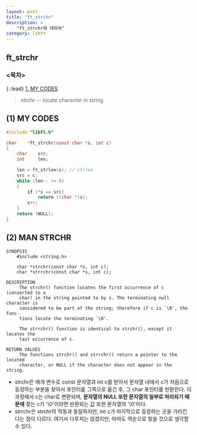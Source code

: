 ```yaml
---
layout: post
title: "ft_strchr"
description: >
    "ft_strchr에 대하여"
category: libft
---
```

## ft_strchr

### <목차>
{:.lead}
[1. MY CODES](#1-my-codes)

> strchr -- locate character in string

## (1) MY CODES
~~~c
#include "libft.h"

char	*ft_strchr(const char *s, int c)
{
	char	src;
	int		len;

	len = ft_strlen(s); // strlen
	src = c;
	while (len-- >= 0)
	{
		if (*s == src)
			return ((char *)s);
		s++;
	}
	return (NULL);
}
~~~

## (2) MAN STRCHR
~~~plain
SYNOPSIS
	#include <string.h>

	char *strchr(const char *s, int c);
	char *strrchr(const char *s, int c);

DESCRIPTION
     The strchr() function locates the first occurrence of c (converted to a
     char) in the string pointed to by s. The terminating null character is
     considered to be part of the string; therefore if c is `\0', the func-
     tions locate the terminating `\0'.

     The strrchr() function is identical to strchr(), except it locates the
     last occurrence of c.

RETURN VALUES
     The functions strchr() and strrchr() return a pointer to the located
     character, or NULL if the character does not appear in the string.
~~~
- strchr은 매개 변수로 const 문자열과 int c를 받아서 문자열 내에서 c가 처음으로 등장하는 부분을 찾아서 포인터를 그쪽으로 옮긴 후, 그 char 포인터를 반환한다. 이 과정에서 c는 char로 변환되며, **문자열의 NULL 또한 문자열의 일부로 처리되기 때문에** 찾는 c가 '\0'이라면 반환되는 값 또한 문자열의 '\0'이다.
- strrchr은 strchr의 작동과 동일하지만, int c가 마지막으로 등장하는 곳을 가리킨다는 점이 다르다. 여기서 다루지는 않겠지만, 아마도 역순으로 찾을 것으로 생각할 수 있다.